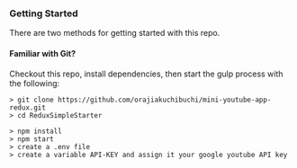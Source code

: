 ### Getting Started

There are two methods for getting started with this repo.

#### Familiar with Git?
Checkout this repo, install dependencies, then start the gulp process with the following:

```
> git clone https://github.com/orajiakuchibuchi/mini-youtube-app-redux.git
> cd ReduxSimpleStarter

> npm install
> npm start
> create a .env file
> create a variable API-KEY and assign it your google youtube API key
```

